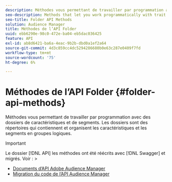 ```yaml
---
description: Méthodes vous permettant de travailler par programmation avec des dossiers de caractéristiques et de segments. Les dossiers sont des répertoires qui contiennent et organisent les caractéristiques et les segments en groupes logiques.
seo-description: Methods that let you work programmatically with trait and segment folders. Folders are directories that hold and organize traits and segments in logical groups.
seo-title: Folder API Methods
solution: Audience Manager
title: Méthodes de l’API Folder
uuid: ebb6290e-98c0-472e-ba04-eb5dac036425
feature: API
exl-id: ab8d6421-ba6a-4eac-9b2b-dbd0a1ef2a64
source-git-commit: 4d3c859cc4dc5294286680b0e63c287e0409f7fd
workflow-type: tm+mt
source-wordcount: '75'
ht-degree: 6%

---
```


# Méthodes de l’API Folder {#folder-api-methods}

Méthodes vous permettant de travailler par programmation avec des dossiers de caractéristiques et de segments. Les dossiers sont des répertoires qui contiennent et organisent les caractéristiques et les segments en groupes logiques.

<!-- api-folders.xml -->

>[!IMPORTANT]
>
>Le dossier [!DNL API] les méthodes ont été réécrits avec [!DNL Swagger] et migrés. Voir : >
>* [Documents d’API Adobe Audience Manager](https://bank.demdex.com/portal/swagger/index.html)
>* [Migration du code de l’API Audience Manager](../../api/api-swagger-migration.md)
